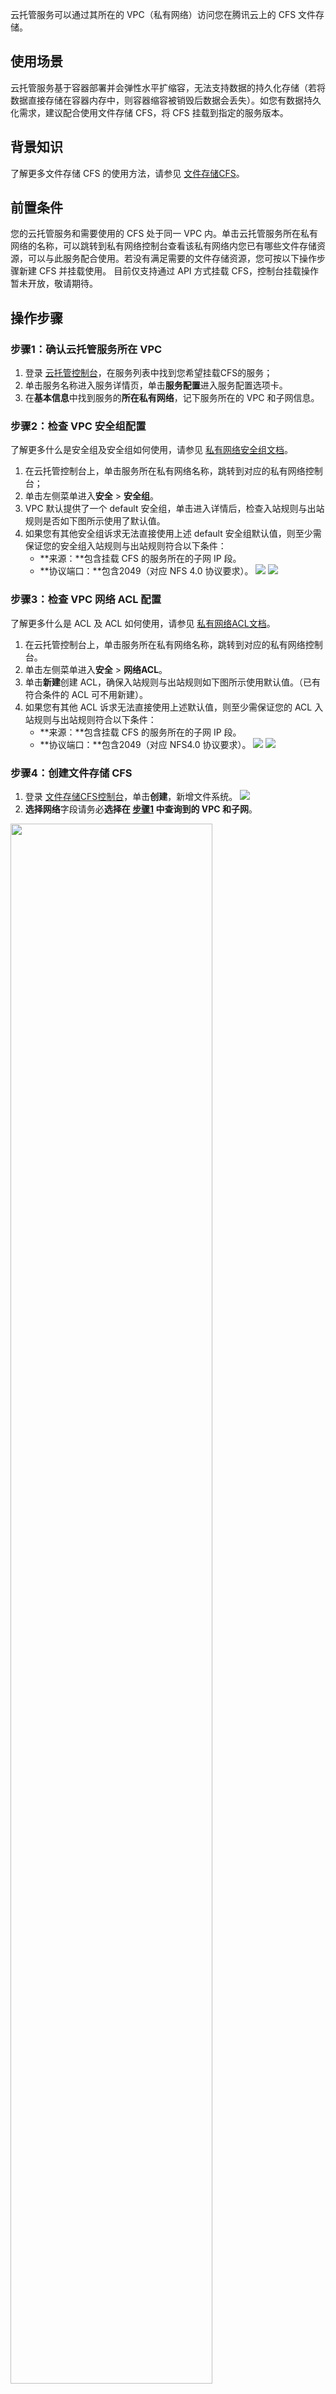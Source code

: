 云托管服务可以通过其所在的 VPC（私有网络）访问您在腾讯云上的 CFS 文件存储。

## 使用场景
云托管服务基于容器部署并会弹性水平扩缩容，无法支持数据的持久化存储（若将数据直接存储在容器内存中，则容器缩容被销毁后数据会丢失）。如您有数据持久化需求，建议配合使用文件存储 CFS，将 CFS 挂载到指定的服务版本。

## 背景知识
了解更多文件存储 CFS 的使用方法，请参见 [文件存储CFS](https://cloud.tencent.com/document/product/582/9127)。 

## 前置条件
您的云托管服务和需要使用的 CFS 处于同一 VPC 内。单击云托管服务所在私有网络的名称，可以跳转到私有网络控制台查看该私有网络内您已有哪些文件存储资源，可以与此服务配合使用。若没有满足需要的文件存储资源，您可按以下操作步骤新建 CFS 并挂载使用。
<dx-alert infotype="notice" title="">
目前仅支持通过 API 方式挂载 CFS，控制台挂载操作暂未开放，敬请期待。
</dx-alert>

## 操作步骤
### 步骤1：确认云托管服务所在 VPC[](id:step1)
1. 登录 [云托管控制台](https://console.cloud.tencent.com/tcb/service)，在服务列表中找到您希望挂载CFS的服务；
2. 单击服务名称进入服务详情页，单击**服务配置**进入服务配置选项卡。
3. 在**基本信息**中找到服务的**所在私有网络**，记下服务所在的 VPC 和子网信息。

### 步骤2：检查 VPC 安全组配置[](id:step2)
了解更多什么是安全组及安全组如何使用，请参见 [私有网络安全组文档](https://cloud.tencent.com/document/product/215/20089)。
1. 在云托管控制台上，单击服务所在私有网络名称，跳转到对应的私有网络控制台；
2. 单击左侧菜单进入**安全** > **安全组**。
3. VPC 默认提供了一个 default 安全组，单击进入详情后，检查入站规则与出站规则是否如下图所示使用了默认值。
4. 如果您有其他安全组诉求无法直接使用上述 default 安全组默认值，则至少需保证您的安全组入站规则与出站规则符合以下条件：
	- **来源：**包含挂载 CFS 的服务所在的子网 IP 段。
	- **协议端口：**包含2049（对应 NFS 4.0 协议要求）。
![](https://main.qcloudimg.com/raw/e17c6c78e67ec7f31ed958c620d993de.jpg)
![](https://main.qcloudimg.com/raw/0c0dd045239e457d8fb4435000b6745f.png)


### 步骤3：检查 VPC 网络 ACL 配置[](id:step3)
了解更多什么是 ACL 及 ACL 如何使用，请参见 [私有网络ACL文档](https://cloud.tencent.com/document/product/215/20088)。
1. 在云托管控制台上，单击服务所在私有网络名称，跳转到对应的私有网络控制台。
2. 单击左侧菜单进入**安全** > **网络ACL**。
3. 单击**新建**创建 ACL，确保入站规则与出站规则如下图所示使用默认值。（已有符合条件的 ACL 可不用新建）。
4. 如果您有其他 ACL 诉求无法直接使用上述默认值，则至少需保证您的 ACL 入站规则与出站规则符合以下条件：
	- **来源：**包含挂载 CFS 的服务所在的子网 IP 段。
	- **协议端口：**包含2049（对应 NFS4.0 协议要求）。
![](https://main.qcloudimg.com/raw/be9abc7bf87535830e90d673a8ea58e3.jpg)
![](https://main.qcloudimg.com/raw/998c49084850e7ee45be91ed46be471a.png)

### 步骤4：创建文件存储 CFS[](id:step4)
1. 登录 [文件存储CFS控制台](https://console.cloud.tencent.com/cfs/overview)，单击**创建**，新增文件系统。
![](https://main.qcloudimg.com/raw/45df6a1f8a8504a3a148d3112a70871f.jpg)
2. **选择网络**字段请务必**选择在 [步骤1](#step1) 中查询到的 VPC 和子网**。
<img src = "https://qcloudimg.tencent-cloud.cn/raw/a65f5f297d8db5ec7ee91c17cf85174e.jpg" style="width: 80%"> 


### 步骤5：通过 API 创建云托管服务版本
1. 在文件存储 CFS 控制台，查找所需使用的 CFS 的**挂载点信息**。
![](https://qcloudimg.tencent-cloud.cn/raw/691fbf82760263f5df2f0c73f0eed2d9.jpg)
2. 通过 API 创建服务版本接口，传入文件存储 CFS 信息。创建服务版本接口文档请参见 [接口文档](https://cloud.tencent.com/document/product/876/49627)。CFS 信息参数 MountVolumeInfo 示例如下所示：
```json
{
	"MountVolumeInfo": [{
		"Name": "cfs-test",
		"MountPath": "/cfs",
		"ReadOnly": false,
		"NfsVolumes": [{
			"Server": "10.0.0.16",
			"Path": "/",
			"ReadOnly": false,
			"SecretName": "",
			"EnableEmptyDirVolume": false
		}]
	}]
}
```

### 步骤6：验证 CFS 挂载成功
1. 登录 [云托管控制台](https://console.cloud.tencent.com/tcb/service)，进入**服务** > **版本** > **实例**。
2. 单击 **webshell** 登录容器。
![](https://main.qcloudimg.com/raw/09c460a8879af9fea06d9c8c23004d69.jpg)
3. 查看 CFS 是否挂载成功：
使用cd命令进入通过“MountPath”所设置的挂载目录。如示例中的“/cfs”。能成功打开则证明挂载成功。  
![img](https://main.qcloudimg.com/raw/2c48786f91eb66750baf9b5414e6b085.jpg)

## 说明
- 已有云托管服务不支持修改所在 VPC。若您已部署好了服务，误选了和 CFS 不相同的 VPC，可选择：
  - 重新在正确 VPC 部署服务，删除部署错误的服务。
  - 重新在正确 VPC 创建 CFS。
  - [打通多个 VPC](https://cloud.tencent.com/document/product/215/36698)。
- 云托管暂时仅支持上海、广州、北京地域。若您的 文件存储 CFS 实例不在上述地域则无法复用。更多地域将陆续开放，敬请期待。




